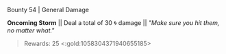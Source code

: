 Bounty 54 | General Damage

**Oncoming Storm** 
|| Deal a total of 30 :cyclone: damage ||
*"Make sure you hit them, no matter what."* 
> Rewards: 25 <:gold:1058304371940655185>

